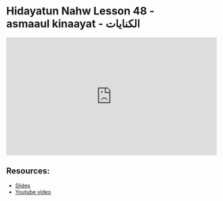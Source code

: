 # Hidayatun Nahw Lesson 48 - asmaaul kinaayat - الكنايات

<iframe width="560" height="315" src="https://www.youtube-nocookie.com/embed/afsVoci-Ej8?start=0" frameborder="0" allow="accelerometer; autoplay; encrypted-media; gyroscope; picture-in-picture" allowfullscreen="allowfullscreen"></iframe><BR>



## Resources:
- [Slides](https://github.com/arshare/resources_balagha_pdfs)
- [Youtube video](https://www.youtube.com/watch?v=afsVoci-Ej8&list=PLzn0qdi6JpdtdAyaM2yvvY1Yk9i4EpLHD&index=109)
